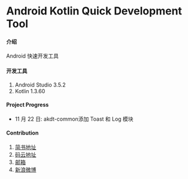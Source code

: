 # Android Kotlin Quick Development Tool

#### 介绍

Android 快速开发工具

#### 开发工具

1. Android Studio 3.5.2
2. Kotlin 1.3.60

#### Project Progress

- 11 月 22 日: akdt-common添加 Toast 和 Log 模块

#### Contribution

1. [简书地址](https://www.jianshu.com/u/5d2cb4bfeb15)
2. [码云地址](https://gitee.com/)
3. [邮箱](mailto:zaitingma@foxmail.com)
4. [新浪微博](http://blog.sina.com.cn/mazaiting)

